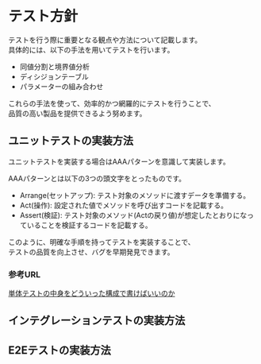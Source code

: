 テスト方針
=========================

テストを行う際に重要となる観点や方法について記載します。  
具体的には、以下の手法を用いてテストを行います。

* 同値分割と境界値分析
* ディシジョンテーブル
* パラメーターの組み合わせ

これらの手法を使って、効率的かつ網羅的にテストを行うことで、  
品質の高い製品を提供できるよう努めます。

ユニットテストの実装方法
-------------------------

ユニットテストを実装する場合はAAAパターンを意識して実装します。

AAAパターンとは以下の3つの頭文字をとったものです。

* Arrange(セットアップ): テスト対象のメソッドに渡すデータを準備する。
* Act(操作): 設定された値でメソッドを呼び出すコードを記載する。
* Assert(検証): テスト対象のメソッド(Actの戻り値)が想定したとおりになっていることを検証するコードを記載する。

このように、明確な手順を持ってテストを実装することで、  
テストの品質を向上させ、バグを早期発見できます。

### 参考URL

[単体テストの中身をどういった構成で書けばいいのか](https://zenn.dev/t_kitamura/books/2ff9c13d5549d9/viewer/a5a80d#aaa%E3%83%91%E3%82%BF%E3%83%BC%E3%83%B3%E3%81%A7%E5%AE%9F%E8%A3%85%E3%81%95%E3%82%8C%E3%81%A6%E3%81%84%E3%81%AA%E3%81%84%E3%82%B3%E3%83%BC%E3%83%89)

インテグレーションテストの実装方法
-------------------------

<!-- この部分はまだ定義されていません -->

E2Eテストの実装方法
-------------------------

<!-- この部分はまだ定義されていません -->
